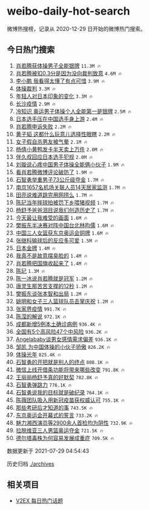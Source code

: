 # weibo-daily-hot-search

微博热搜榜，记录从 2020-12-29 日开始的微博热门搜索。

## 今日热门搜索

<!-- BEGIN -->

1. [肖若腾获体操男子全能银牌](https://s.weibo.com/weibo?q=%23%E8%82%96%E8%8B%A5%E8%85%BE%E8%8E%B7%E4%BD%93%E6%93%8D%E7%94%B7%E5%AD%90%E5%85%A8%E8%83%BD%E9%93%B6%E7%89%8C%23&Refer=top) `11.3M 🔥`
1. [肖若腾被扣0.3分是因为没向裁判致意](https://s.weibo.com/weibo?q=%23%E8%82%96%E8%8B%A5%E8%85%BE%E8%A2%AB%E6%89%A30.3%E5%88%86%E6%98%AF%E5%9B%A0%E4%B8%BA%E6%B2%A1%E5%90%91%E8%A3%81%E5%88%A4%E8%87%B4%E6%84%8F%23&Refer=top) `4.6M 🔥`
1. [李小鹏 我看得太懂了有点可惜](https://s.weibo.com/weibo?q=%E6%9D%8E%E5%B0%8F%E9%B9%8F%20%E6%88%91%E7%9C%8B%E5%BE%97%E5%A4%AA%E6%87%82%E4%BA%86%E6%9C%89%E7%82%B9%E5%8F%AF%E6%83%9C&Refer=top) `3.9M 🔥`
1. [体操裁判](https://s.weibo.com/weibo?q=%23%E4%BD%93%E6%93%8D%E8%A3%81%E5%88%A4%23&Refer=top) `3.3M 🔥`
1. [年轻人对日本印象的变化](https://s.weibo.com/weibo?q=%23%E5%B9%B4%E8%BD%BB%E4%BA%BA%E5%AF%B9%E6%97%A5%E6%9C%AC%E5%8D%B0%E8%B1%A1%E7%9A%84%E5%8F%98%E5%8C%96%23&Refer=top) `3.3M 🔥`
1. [长沙疫情](https://s.weibo.com/weibo?q=%23%E9%95%BF%E6%B2%99%E7%96%AB%E6%83%85%23&Refer=top) `2.9M 🔥`
1. [冷知识 奥运男子体操个人全能第一是银牌](https://s.weibo.com/weibo?q=%E5%86%B7%E7%9F%A5%E8%AF%86%20%E5%A5%A5%E8%BF%90%E7%94%B7%E5%AD%90%E4%BD%93%E6%93%8D%E4%B8%AA%E4%BA%BA%E5%85%A8%E8%83%BD%E7%AC%AC%E4%B8%80%E6%98%AF%E9%93%B6%E7%89%8C&Refer=top) `2.5M 🔥`
1. [日本选手压在中国选手身上游](https://s.weibo.com/weibo?q=%23%E6%97%A5%E6%9C%AC%E9%80%89%E6%89%8B%E5%8E%8B%E5%9C%A8%E4%B8%AD%E5%9B%BD%E9%80%89%E6%89%8B%E8%BA%AB%E4%B8%8A%E6%B8%B8%23&Refer=top) `2.4M 🔥`
1. [肖若腾申诉失败](https://s.weibo.com/weibo?q=%23%E8%82%96%E8%8B%A5%E8%85%BE%E7%94%B3%E8%AF%89%E5%A4%B1%E8%B4%A5%23&Refer=top) `2.2M 🔥`
1. [黄子韬 这都什么玩意儿选择性眼瞎](https://s.weibo.com/weibo?q=%E9%BB%84%E5%AD%90%E9%9F%AC%20%E8%BF%99%E9%83%BD%E4%BB%80%E4%B9%88%E7%8E%A9%E6%84%8F%E5%84%BF%E9%80%89%E6%8B%A9%E6%80%A7%E7%9C%BC%E7%9E%8E&Refer=top) `2.2M 🔥`
1. [女子假自杀男友被气晕](https://s.weibo.com/weibo?q=%23%E5%A5%B3%E5%AD%90%E5%81%87%E8%87%AA%E6%9D%80%E7%94%B7%E5%8F%8B%E8%A2%AB%E6%B0%94%E6%99%95%23&Refer=top) `2.1M 🔥`
1. [杨倩小黄鸭发卡半天卖上万件](https://s.weibo.com/weibo?q=%23%E6%9D%A8%E5%80%A9%E5%B0%8F%E9%BB%84%E9%B8%AD%E5%8F%91%E5%8D%A1%E5%8D%8A%E5%A4%A9%E5%8D%96%E4%B8%8A%E4%B8%87%E4%BB%B6%23&Refer=top) `2.0M 🔥`
1. [伴久叔回应日本选手犯规](https://s.weibo.com/weibo?q=%23%E4%BC%B4%E4%B9%85%E5%8F%94%E5%9B%9E%E5%BA%94%E6%97%A5%E6%9C%AC%E9%80%89%E6%89%8B%E7%8A%AF%E8%A7%84%23&Refer=top) `2.0M 🔥`
1. [刘璇说心疼中国男子体操全能俩小伙子](https://s.weibo.com/weibo?q=%E5%88%98%E7%92%87%E8%AF%B4%E5%BF%83%E7%96%BC%E4%B8%AD%E5%9B%BD%E7%94%B7%E5%AD%90%E4%BD%93%E6%93%8D%E5%85%A8%E8%83%BD%E4%BF%A9%E5%B0%8F%E4%BC%99%E5%AD%90&Refer=top) `1.9M 🔥`
1. [看肖若腾微博评论破防了](https://s.weibo.com/weibo?q=%23%E7%9C%8B%E8%82%96%E8%8B%A5%E8%85%BE%E5%BE%AE%E5%8D%9A%E8%AF%84%E8%AE%BA%E7%A0%B4%E9%98%B2%E4%BA%86%23&Refer=top) `1.9M 🔥`
1. [石智勇举重男子73公斤级夺金](https://s.weibo.com/weibo?q=%23%E7%9F%B3%E6%99%BA%E5%8B%87%E4%B8%BE%E9%87%8D%E7%94%B7%E5%AD%9073%E5%85%AC%E6%96%A4%E7%BA%A7%E5%A4%BA%E9%87%91%23&Refer=top) `1.7M 🔥`
1. [南京1657名机场关联人员14天居家监测](https://s.weibo.com/weibo?q=%23%E5%8D%97%E4%BA%AC1657%E5%90%8D%E6%9C%BA%E5%9C%BA%E5%85%B3%E8%81%94%E4%BA%BA%E5%91%9814%E5%A4%A9%E5%B1%85%E5%AE%B6%E7%9B%91%E6%B5%8B%23&Refer=top) `1.7M 🔥`
1. [田亮说难道跳完用网捞么](https://s.weibo.com/weibo?q=%23%E7%94%B0%E4%BA%AE%E8%AF%B4%E9%9A%BE%E9%81%93%E8%B7%B3%E5%AE%8C%E7%94%A8%E7%BD%91%E6%8D%9E%E4%B9%88%23&Refer=top) `1.7M 🔥`
1. [陈玘当年摔球拍被罚下乡喂猪视频](https://s.weibo.com/weibo?q=%23%E9%99%88%E7%8E%98%E5%BD%93%E5%B9%B4%E6%91%94%E7%90%83%E6%8B%8D%E8%A2%AB%E7%BD%9A%E4%B8%8B%E4%B9%A1%E5%96%82%E7%8C%AA%E8%A7%86%E9%A2%91%23&Refer=top) `1.7M 🔥`
1. [杨舒予爸爸泪目说我们创造历史了](https://s.weibo.com/weibo?q=%23%E6%9D%A8%E8%88%92%E4%BA%88%E7%88%B8%E7%88%B8%E6%B3%AA%E7%9B%AE%E8%AF%B4%E6%88%91%E4%BB%AC%E5%88%9B%E9%80%A0%E5%8E%86%E5%8F%B2%E4%BA%86%23&Refer=top) `1.7M 🔥`
1. [今天最让我难受的画面](https://s.weibo.com/weibo?q=%23%E4%BB%8A%E5%A4%A9%E6%9C%80%E8%AE%A9%E6%88%91%E9%9A%BE%E5%8F%97%E7%9A%84%E7%94%BB%E9%9D%A2%23&Refer=top) `1.6M 🔥`
1. [樊振东半决赛对阵中国台北林昀儒](https://s.weibo.com/weibo?q=%23%E6%A8%8A%E6%8C%AF%E4%B8%9C%E5%8D%8A%E5%86%B3%E8%B5%9B%E5%AF%B9%E9%98%B5%E4%B8%AD%E5%9B%BD%E5%8F%B0%E5%8C%97%E6%9E%97%E6%98%80%E5%84%92%23&Refer=top) `1.6M 🔥`
1. [中国三人女篮获东京奥运会铜牌](https://s.weibo.com/weibo?q=%23%E4%B8%AD%E5%9B%BD%E4%B8%89%E4%BA%BA%E5%A5%B3%E7%AF%AE%E8%8E%B7%E4%B8%9C%E4%BA%AC%E5%A5%A5%E8%BF%90%E4%BC%9A%E9%93%9C%E7%89%8C%23&Refer=top) `1.6M 🔥`
1. [张继科输球后的反应多可爱](https://s.weibo.com/weibo?q=%23%E5%BC%A0%E7%BB%A7%E7%A7%91%E8%BE%93%E7%90%83%E5%90%8E%E7%9A%84%E5%8F%8D%E5%BA%94%E5%A4%9A%E5%8F%AF%E7%88%B1%23&Refer=top) `1.5M 🔥`
1. [日本金牌](https://s.weibo.com/weibo?q=%E6%97%A5%E6%9C%AC%E9%87%91%E7%89%8C&Refer=top) `1.4M 🔥`
1. [我真不是故意摆臭脸的](https://s.weibo.com/weibo?q=%23%E6%88%91%E7%9C%9F%E4%B8%8D%E6%98%AF%E6%95%85%E6%84%8F%E6%91%86%E8%87%AD%E8%84%B8%E7%9A%84%23&Refer=top) `1.4M 🔥`
1. [肖若腾把国旗收起来了](https://s.weibo.com/weibo?q=%23%E8%82%96%E8%8B%A5%E8%85%BE%E6%8A%8A%E5%9B%BD%E6%97%97%E6%94%B6%E8%B5%B7%E6%9D%A5%E4%BA%86%23&Refer=top) `1.4M 🔥`
1. [陈玘](https://s.weibo.com/weibo?q=%E9%99%88%E7%8E%98&Refer=top) `1.3M 🔥`
1. [陈一冰说肖若腾就是冠军](https://s.weibo.com/weibo?q=%23%E9%99%88%E4%B8%80%E5%86%B0%E8%AF%B4%E8%82%96%E8%8B%A5%E8%85%BE%E5%B0%B1%E6%98%AF%E5%86%A0%E5%86%9B%23&Refer=top) `1.2M 🔥`
1. [唐灵生那苦苦支撑的12秒](https://s.weibo.com/weibo?q=%23%E5%94%90%E7%81%B5%E7%94%9F%E9%82%A3%E8%8B%A6%E8%8B%A6%E6%94%AF%E6%92%91%E7%9A%8412%E7%A7%92%23&Refer=top) `1.2M 🔥`
1. [樊振东谈张本智和出局](https://s.weibo.com/weibo?q=%23%E6%A8%8A%E6%8C%AF%E4%B8%9C%E8%B0%88%E5%BC%A0%E6%9C%AC%E6%99%BA%E5%92%8C%E5%87%BA%E5%B1%80%23&Refer=top) `1.2M 🔥`
1. [姚明和女子三人篮球队员击掌庆祝](https://s.weibo.com/weibo?q=%23%E5%A7%9A%E6%98%8E%E5%92%8C%E5%A5%B3%E5%AD%90%E4%B8%89%E4%BA%BA%E7%AF%AE%E7%90%83%E9%98%9F%E5%91%98%E5%87%BB%E6%8E%8C%E5%BA%86%E7%A5%9D%23&Refer=top) `1.2M 🔥`
1. [张家界疫情](https://s.weibo.com/weibo?q=%E5%BC%A0%E5%AE%B6%E7%95%8C%E7%96%AB%E6%83%85&Refer=top) `991.7K 🔥`
1. [陈滢的解说](https://s.weibo.com/weibo?q=%E9%99%88%E6%BB%A2%E7%9A%84%E8%A7%A3%E8%AF%B4&Refer=top) `972.1K 🔥`
1. [成都新增5例本土确诊病例](https://s.weibo.com/weibo?q=%23%E6%88%90%E9%83%BD%E6%96%B0%E5%A2%9E5%E4%BE%8B%E6%9C%AC%E5%9C%9F%E7%A1%AE%E8%AF%8A%E7%97%85%E4%BE%8B%23&Refer=top) `936.4K 🔥`
1. [全国有5个高风险47个中风险](https://s.weibo.com/weibo?q=%23%E5%85%A8%E5%9B%BD%E6%9C%895%E4%B8%AA%E9%AB%98%E9%A3%8E%E9%99%A947%E4%B8%AA%E4%B8%AD%E9%A3%8E%E9%99%A9%23&Refer=top) `936.2K 🔥`
1. [Angelababy谈男女感情需求偏差](https://s.weibo.com/weibo?q=%23Angelababy%E8%B0%88%E7%94%B7%E5%A5%B3%E6%84%9F%E6%83%85%E9%9C%80%E6%B1%82%E5%81%8F%E5%B7%AE%23&Refer=top) `936.1K 🔥`
1. [邹凯 为中国体操的小伙子骄傲](https://s.weibo.com/weibo?q=%E9%82%B9%E5%87%AF%20%E4%B8%BA%E4%B8%AD%E5%9B%BD%E4%BD%93%E6%93%8D%E7%9A%84%E5%B0%8F%E4%BC%99%E5%AD%90%E9%AA%84%E5%82%B2&Refer=top) `826.2K 🔥`
1. [体操光年](https://s.weibo.com/weibo?q=%E4%BD%93%E6%93%8D%E5%85%89%E5%B9%B4&Refer=top) `825.4K 🔥`
1. [石智勇的开把就是别人的终点](https://s.weibo.com/weibo?q=%23%E7%9F%B3%E6%99%BA%E5%8B%87%E7%9A%84%E5%BC%80%E6%8A%8A%E5%B0%B1%E6%98%AF%E5%88%AB%E4%BA%BA%E7%9A%84%E7%BB%88%E7%82%B9%23&Refer=top) `808.1K 🔥`
1. [微信上线开借条功能将带来哪些改变](https://s.weibo.com/weibo?q=%23%E5%BE%AE%E4%BF%A1%E4%B8%8A%E7%BA%BF%E5%BC%80%E5%80%9F%E6%9D%A1%E5%8A%9F%E8%83%BD%E5%B0%86%E5%B8%A6%E6%9D%A5%E5%93%AA%E4%BA%9B%E6%94%B9%E5%8F%98%23&Refer=top) `791.8K 🔥`
1. [王丽丽杨舒予真的好默契](https://s.weibo.com/weibo?q=%23%E7%8E%8B%E4%B8%BD%E4%B8%BD%E6%9D%A8%E8%88%92%E4%BA%88%E7%9C%9F%E7%9A%84%E5%A5%BD%E9%BB%98%E5%A5%91%23&Refer=top) `782.8K 🔥`
1. [石智勇弹跳力](https://s.weibo.com/weibo?q=%23%E7%9F%B3%E6%99%BA%E5%8B%87%E5%BC%B9%E8%B7%B3%E5%8A%9B%23&Refer=top) `776.1K 🔥`
1. [石智勇说我的目标就是破纪录](https://s.weibo.com/weibo?q=%23%E7%9F%B3%E6%99%BA%E5%8B%87%E8%AF%B4%E6%88%91%E7%9A%84%E7%9B%AE%E6%A0%87%E5%B0%B1%E6%98%AF%E7%A0%B4%E7%BA%AA%E5%BD%95%23&Refer=top) `764.1K 🔥`
1. [陈薇团队吸入用新冠疫苗获权威认可](https://s.weibo.com/weibo?q=%23%E9%99%88%E8%96%87%E5%9B%A2%E9%98%9F%E5%90%B8%E5%85%A5%E7%94%A8%E6%96%B0%E5%86%A0%E7%96%AB%E8%8B%97%E8%8E%B7%E6%9D%83%E5%A8%81%E8%AE%A4%E5%8F%AF%23&Refer=top) `755.1K 🔥`
1. [那些考研后才知道的事](https://s.weibo.com/weibo?q=%23%E9%82%A3%E4%BA%9B%E8%80%83%E7%A0%94%E5%90%8E%E6%89%8D%E7%9F%A5%E9%81%93%E7%9A%84%E4%BA%8B%23&Refer=top) `743.5K 🔥`
1. [东京奥运会开幕式的誓言](https://s.weibo.com/weibo?q=%23%E4%B8%9C%E4%BA%AC%E5%A5%A5%E8%BF%90%E4%BC%9A%E5%BC%80%E5%B9%95%E5%BC%8F%E7%9A%84%E8%AA%93%E8%A8%80%23&Refer=top) `733.2K 🔥`
1. [魅力湘西演员等2900余人首检均为阴性](https://s.weibo.com/weibo?q=%23%E9%AD%85%E5%8A%9B%E6%B9%98%E8%A5%BF%E6%BC%94%E5%91%98%E7%AD%892900%E4%BD%99%E4%BA%BA%E9%A6%96%E6%A3%80%E5%9D%87%E4%B8%BA%E9%98%B4%E6%80%A7%23&Refer=top) `732.9K 🔥`
1. [拉脱维亚三人男篮奥运夺金](https://s.weibo.com/weibo?q=%23%E6%8B%89%E8%84%B1%E7%BB%B4%E4%BA%9A%E4%B8%89%E4%BA%BA%E7%94%B7%E7%AF%AE%E5%A5%A5%E8%BF%90%E5%A4%BA%E9%87%91%23&Refer=top) `721.5K 🔥`
1. [德尔塔毒株为何容易发展成重症](https://s.weibo.com/weibo?q=%23%E5%BE%B7%E5%B0%94%E5%A1%94%E6%AF%92%E6%A0%AA%E4%B8%BA%E4%BD%95%E5%AE%B9%E6%98%93%E5%8F%91%E5%B1%95%E6%88%90%E9%87%8D%E7%97%87%23&Refer=top) `709.5K 🔥`

数据更新于 2021-07-29 04:54:43

<!-- END -->

历史归档 [./archives](./archives)

## 相关项目

- [V2EX 每日热门话题](https://github.com/boojack/v2ex-daily-hot-topic)
